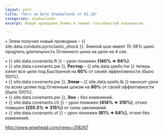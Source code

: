```yaml
---
layout: post
title: "Патч на Бете Shadowlands от 01.10"
categories: shadowlands 
excerpt: Новый проводник Элема и тюнинг способностей ковенантов. 

---
```

• Элем получил новый проводник – {{ site.data.conduits.pyroclastic_shock }}: Земной шок имеет 15-36% шанс продлить длительность Огненного шока на цели на 4 сек.

• {{ site.data.covenants.ft }} – урон понижен **(140% => 94%)**.  
• {{ site.data.covenants.pw }}, **Рестор** – {{ site.data.spells.hw }} теперь хилит все цели под Быстриной на **60%** от своей эффективности (было 100%).  
• {{ site.data.covenants.pw }}, **Элем** – {{ site.data.spells.lb }} наносит урон по всем целям под Огненным шоком на **80%** от своей эффективности (было 100%).  
• {{ site.data.covenants.pw }}, **Энх** – без изменений.  
• {{ site.data.covenants.ch }} – урон понижен **(414% => 310%)**, отхил повышен **(255.5% => 315%)** от силы заклинаний.  
• {{ site.data.covenants.vt }} – урон понижен **(81% => 64%)**, отхил без изменений.

<http://www.wowhead.com/news=318267>
